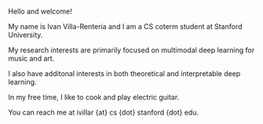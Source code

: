 Hello and welcome! 

My name is Ivan Villa-Renteria and I am a CS coterm student at Stanford University. 

My research interests are primarily focused on multimodal deep learning for music and art.

I also have additonal interests in both theoretical and interpretable deep learning.

In my free time, I like to cook and play electric guitar.

You can reach me at ivillar {at} cs {dot} stanford {dot} edu. 
